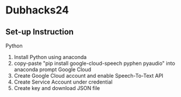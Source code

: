 # Dubhacks24
## Set-up Instruction
Python
1. Install Python using anaconda
2. copy-paste "pip install google-cloud-speech pyphen pyaudio" into anaconda prompt
Google Cloud
1. Create Google Cloud account and enable Speech-To-Text API
2. Create Service Account under credential
3. Create key and download JSON file
